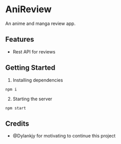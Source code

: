 # AniReview

An anime and manga review app.

## Features

- Rest API for reviews

## Getting Started

1. Installing dependencies

```node
npm i
```

2. Starting the server

```node
npm start
```

## Credits

- @Dylankjy for motivating to continue this project
